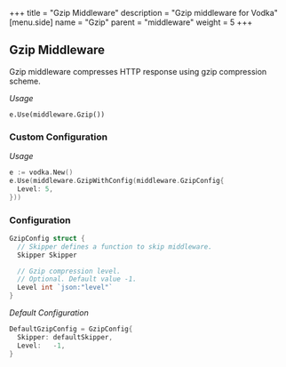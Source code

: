 +++
title = "Gzip Middleware"
description = "Gzip middleware for Vodka"
[menu.side]
  name = "Gzip"
  parent = "middleware"
  weight = 5
+++

## Gzip Middleware

Gzip middleware compresses HTTP response using gzip compression scheme.

*Usage*

`e.Use(middleware.Gzip())`

### Custom Configuration

*Usage*

```go
e := vodka.New()
e.Use(middleware.GzipWithConfig(middleware.GzipConfig{
  Level: 5,
}))
```

### Configuration

```go
GzipConfig struct {
  // Skipper defines a function to skip middleware.
  Skipper Skipper

  // Gzip compression level.
  // Optional. Default value -1.
  Level int `json:"level"`
}
```

*Default Configuration*

```go
DefaultGzipConfig = GzipConfig{
  Skipper: defaultSkipper,
  Level:   -1,
}
```
